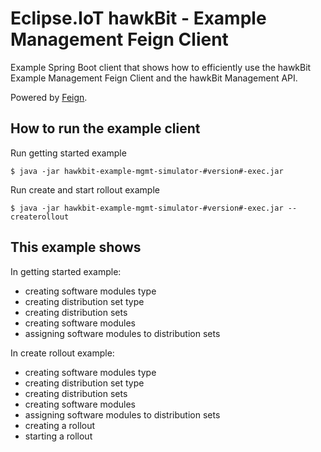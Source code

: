 # Eclipse.IoT hawkBit - Example Management Feign Client 

Example Spring Boot client that shows how to efficiently use the hawkBit Example Management Feign Client and the hawkBit Management API.

Powered by [Feign](https://github.com/Netflix/feign).

## How to run the example client

Run getting started example



    $ java -jar hawkbit-example-mgmt-simulator-#version#-exec.jar


Run create and start rollout example


    $ java -jar hawkbit-example-mgmt-simulator-#version#-exec.jar --createrollout


## This example shows

In getting started example:
* creating software modules type
* creating distribution set type
* creating distribution sets
* creating software modules
* assigning software modules to distribution sets

In create rollout example:
* creating software modules type
* creating distribution set type
* creating distribution sets
* creating software modules
* assigning software modules to distribution sets
* creating a rollout
* starting a rollout
